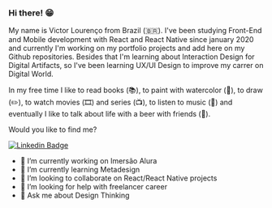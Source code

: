 ### Hi there! 😁

My name is Victor Lourenço from Brazil (🇧🇷). I've been studying Front-End and Mobile development with React and React Native since january 2020 and currently I'm working on my portfolio projects and add here on my Github repositories. Besides that I'm learning about Interaction Design for Digital Artifacts, so I've been learning UX/UI Design to improve my carrer on Digital World.

In my free time I like to read books (📚), to paint with watercolor (🎨), to draw (✏️), to watch movies (🎞️) and series (📺), to listen to music (🎵) and eventually I like to talk about life with a beer with friends (🍺).

Would you like to find me?

[![Linkedin Badge](https://img.shields.io/badge/-LinkedIn-blue?style=flat-square&logo=Linkedin&logoColor=white&link=https://www.linkedin.com/in/victor-louren%C3%A7o-a17a34140/)](https://www.linkedin.com/in/victor-louren%C3%A7o-a17a34140/)

- 🔭 I’m currently working on Imersão Alura
- 🌱 I’m currently learning Metadesign
- 👯 I’m looking to collaborate on React/React Native projects
- 🤔 I’m looking for help with freelancer career
- 💬 Ask me about Design Thinking
